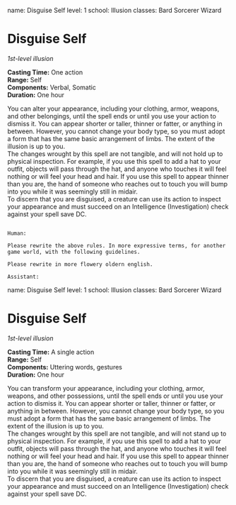 name: Disguise Self
level: 1
school: Illusion
classes: Bard
         Sorcerer
         Wizard

# Disguise Self 
_1st-level illusion_ 

**Casting Time:** One action    
**Range:** Self    
**Components:** Verbal, Somatic    
**Duration:** One hour 

You can alter your appearance, including your clothing, armor, weapons, and other belongings, until the spell ends or until you use your action to dismiss it. You can appear shorter or taller, thinner or fatter, or anything in between. However, you cannot change your body type, so you must adopt a form that has the same basic arrangement of limbs. The extent of the illusion is up to you.    
The changes wrought by this spell are not tangible, and will not hold up to physical inspection. For example, if you use this spell to add a hat to your outfit, objects will pass through the hat, and anyone who touches it will feel nothing or will feel your head and hair. If you use this spell to appear thinner than you are, the hand of someone who reaches out to touch you will bump into you while it was seemingly still in midair.    
To discern that you are disguised, a creature can use its action to inspect your appearance and must succeed on an Intelligence (Investigation) check against your spell save DC. 
```

Human:

Please rewrite the above rules. In more expressive terms, for another game world, with the following guidelines.

Please rewrite in more flowery oldern english.

Assistant:
```
name: Disguise Self
level: 1
school: Illusion
classes: Bard
         Sorcerer
         Wizard

# Disguise Self 
_1st-level illusion_ 

**Casting Time:** A single action    
**Range:** Self    
**Components:** Uttering words, gestures    
**Duration:** One hour 

You can transform your appearance, including your clothing, armor, weapons, and other possessions, until the spell ends or until you use your action to dismiss it. You can appear shorter or taller, thinner or fatter, or anything in between. However, you cannot change your body type, so you must adopt a form that has the same basic arrangement of limbs. The extent of the illusion is up to you.    
The changes wrought by this spell are not tangible, and will not stand up to physical inspection. For example, if you use this spell to add a hat to your outfit, objects will pass through the hat, and anyone who touches it will feel nothing or will feel your head and hair. If you use this spell to appear thinner than you are, the hand of someone who reaches out to touch you will bump into you while it was seemingly still in midair.    
To discern that you are disguised, a creature can use its action to inspect your appearance and must succeed on an Intelligence (Investigation) check against your spell save DC. 

